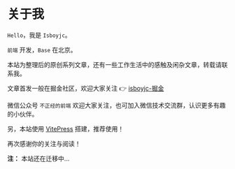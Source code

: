 # 关于我

`Hello`，我是 `Isboyjc`。

`前端` 开发，`Base` 在北京。

本站为整理后的原创系列文章，还有一些工作生活中的感触及闲杂文章，转载请联系我。

文章首发一般在掘金社区，欢迎大家关注 👉 [isboyjc-掘金](https://juejin.im/user/5cdc302f6fb9a032155705c4/posts)

微信公众号 `不正经的前端` 欢迎大家关注，也可加入微信技术交流群，认识更多有趣的小伙伴。

另，本站使用 [VitePress](https://vitepress.vuejs.org/) 搭建，推荐使用！

再次感谢你的关注与阅读！

**注：** 本站还在迁移中...